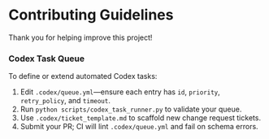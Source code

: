 # Contributing Guidelines

Thank you for helping improve this project!

### Codex Task Queue

To define or extend automated Codex tasks:

1. Edit `.codex/queue.yml`—ensure each entry has `id`, `priority`, `retry_policy`, and `timeout`.
2. Run `python scripts/codex_task_runner.py` to validate your queue.
3. Use `.codex/ticket_template.md` to scaffold new change request tickets.
4. Submit your PR; CI will lint `.codex/queue.yml` and fail on schema errors.
